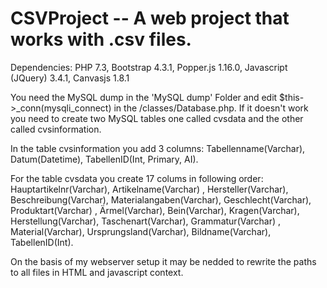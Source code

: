 # CSVProject -- A web project that works with .csv files.

Dependencies:
PHP 7.3, 
Bootstrap 4.3.1, 
Popper.js 1.16.0, 
Javascript (JQuery) 3.4.1, 
Canvasjs 1.8.1

You need the MySQL dump in the 'MySQL dump' Folder and edit $this->_conn(mysqli_connect) in the 
/classes/Database.php. If it doesn't work you need to create two MySQL tables one called cvsdata and the other 
called cvsinformation.

In the table cvsinformation you add 3 columns: Tabellenname(Varchar), Datum(Datetime), TabellenID(Int, Primary, AI).

For the table cvsdata you create 17 colums in following order:  Hauptartikelnr(Varchar), Artikelname(Varchar)
, Hersteller(Varchar), Beschreibung(Varchar), Materialangaben(Varchar), Geschlecht(Varchar), Produktart(Varchar)
, Ärmel(Varchar), Bein(Varchar), Kragen(Varchar), Herstellung(Varchar), Taschenart(Varchar), Grammatur(Varchar)
, Material(Varchar), Ursprungsland(Varchar), Bildname(Varchar), TabellenID(Int).

On the basis of my webserver setup it may be nedded to rewrite the paths to all files in HTML and javascript context.
